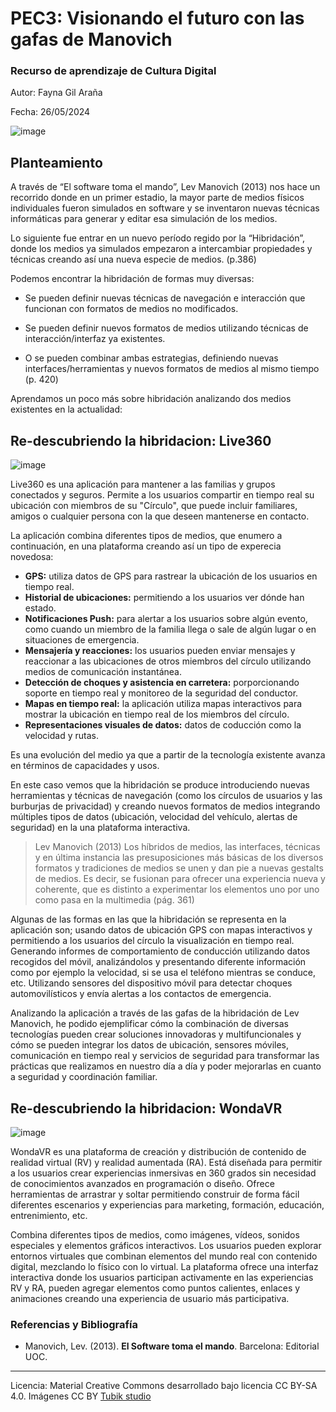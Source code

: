 # PEC3: Visionando el futuro con las gafas de Manovich 

### Recurso de aprendizaje de Cultura Digital


Autor: Fayna Gil Araña

Fecha: 26/05/2024

![image](https://github.com/Faynita/PEC3_Manovich_Reloaded/assets/165703973/0df8e4cc-da14-4b87-88e4-b931b262b6e6)


## Planteamiento

A través de “El software toma el mando”, Lev Manovich (2013) nos hace un recorrido donde en un primer estadio, la mayor parte de medios físicos individuales fueron simulados en software y se inventaron nuevas técnicas informáticas para generar y editar esa simulación de los medios.

Lo siguiente fue entrar en un nuevo período regido por la “Hibridación”, donde los medios ya simulados empezaron a intercambiar propiedades y técnicas creando así una nueva especie de medios. (p.386)

Podemos encontrar la hibridación de formas muy diversas:

-   Se pueden definir nuevas técnicas de navegación e interacción que funcionan con formatos de medios no modificados.
    
-   Se pueden definir nuevos formatos de medios utilizando técnicas de interacción/interfaz ya existentes.
    
-   O se pueden combinar ambas estrategias, definiendo nuevas interfaces/herramientas y nuevos formatos de medios al mismo tiempo (p. 420)

    
Aprendamos un poco más sobre hibridación analizando dos medios existentes en la actualidad:

## Re-descubriendo la hibridacion: Live360

![image](https://github.com/Faynita/PEC3_Manovich_Reloaded/assets/165703973/5968ebcf-8f8c-41be-89a4-cf572f031a88)


Live360 es una aplicación para mantener a las familias y grupos conectados y seguros. Permite a los usuarios compartir en tiempo real su ubicación con miembros de su "Círculo", que puede incluir familiares, amigos o cualquier persona con la que deseen mantenerse en contacto.

La aplicación combina diferentes tipos de medios, que enumero a continuación, en una plataforma creando así un tipo de experecia novedosa:

- **GPS:** utiliza datos de GPS para rastrear la ubicación de los usuarios en tiempo real.
- **Historial de ubicaciones:** permitiendo a los usuarios ver dónde han estado.
- **Notificaciones Push:** para alertar a los usuarios sobre algún evento, como cuando un miembro de la familia llega o sale de algún lugar o en situaciones de emergencia.
- **Mensajería y reacciones:** los usuarios pueden enviar mensajes y reaccionar a las ubicaciones de otros miembros del círculo utilizando medios de comunicación instantánea.
- **Detección de choques y asistencia en carretera:** porporcionando soporte en tiempo real y monitoreo de la seguridad del conductor.
- **Mapas en tiempo real:** la aplicación utiliza mapas interactivos para mostrar la ubicación en tiempo real de los miembros del círculo.
- **Representaciones visuales de datos:** datos de coducción como la velocidad y rutas.

Es una evolución del medio ya que a partir de la tecnología existente avanza en términos de capacidades y usos.

En este caso vemos que la hibridación se produce introduciendo nuevas herramientas y técnicas de navegación (como los círculos de usuarios y las burburjas de privacidad) y creando nuevos formatos de medios integrando múltiples tipos de datos (ubicación, velocidad del vehículo, alertas de seguridad) en la una plataforma interactiva.

> Lev Manovich (2013)
> Los híbridos de medios, las interfaces, técnicas y en última instancia las presuposiciones más básicas de los diversos formatos y tradiciones de medios se unen y dan pie a nuevas gestalts de medios. Es decir, se fusionan para ofrecer una experiencia nueva y coherente, que es distinto a experimentar los elementos uno por uno como pasa en la multimedia (pág. 361)

Algunas de las formas en las que la hibridación se representa en la aplicación son; usando datos de ubicación GPS con mapas interactivos y permitiendo a los usuarios del círculo la visualización en tiempo real. Generando informes de comportamiento de conducción utilizando datos recogidos del móvil, analizándolos y presentando diferente información como por ejemplo la velocidad, si se usa el teléfono mientras se conduce, etc. Utilizando sensores del dispositivo móvil para detectar choques automovilísticos y envía alertas a los contactos de emergencia. 

Analizando la aplicación a través de las gafas de la hibridación de Lev Manovich, he podido ejemplificar cómo la combinación de diversas tecnologías pueden crear soluciones innovadoras y multifuncionales y cómo se pueden integrar los datos de ubicación, sensores móviles, comunicación en tiempo real y servicios de seguridad para transformar las prácticas que realizamos en nuestro día a día y poder mejorarlas en cuanto a seguridad y coordinación familiar.


## Re-descubriendo la hibridacion: WondaVR

![image](https://github.com/Faynita/PEC3_Manovich_Reloaded/assets/165703973/116aaaa6-8120-42d9-96a4-5213594c31a1)


WondaVR es una plataforma de creación y distribución de contenido de realidad virtual (RV) y realidad aumentada (RA). Está diseñada para permitir a los usuarios crear experiencias inmersivas en 360 grados sin necesidad de conocimientos avanzados en programación o diseño. Ofrece herramientas de arrastrar y soltar permitiendo construir de forma fácil diferentes escenarios y experiencias para marketing, formación, educación, entrenimiento, etc.

Combina diferentes tipos de medios, como imágenes, vídeos, sonidos especiales y elementos gráficos interactivos. Los usuarios pueden explorar entornos virtuales que combinan elementos del mundo real con contenido digital, mezclando lo físico con lo virtual. La plataforma ofrece una interfaz interactiva donde los usuarios participan activamente en las experiencias RV y RA, pueden agregar elementos como puntos calientes, enlaces y animaciones creando una experiencia de usuario más participativa.





### Referencias y Bibliografía

* Manovich, Lev. (2013). **El Software toma el mando**. Barcelona: Editorial UOC. 


----

Licencia: Material Creative Commons desarrollado bajo licencia CC BY-SA 4.0. Imágenes CC BY [Tubik studio](https://blog.tubikstudio.com/how-to-create-original-flat-illustrations-designers-tips/) 
